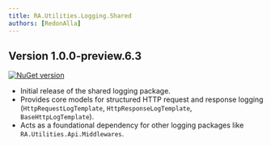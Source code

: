 ```yaml
---
title: RA.Utilities.Logging.Shared
authors: [RedonAlla]
---
```


## Version 1.0.0-preview.6.3
[![NuGet version](https://img.shields.io/nuget/v/RA.Utilities.Logging.Shared.svg)](https://www.nuget.org/packages/RA.Utilities.Logging.Shared/)

- Initial release of the shared logging package.
- Provides core models for structured HTTP request and response logging (`HttpRequestLogTemplate`, `HttpResponseLogTemplate`, `BaseHttpLogTemplate`).
- Acts as a foundational dependency for other logging packages like `RA.Utilities.Api.Middlewares`.
<!-- truncate -->